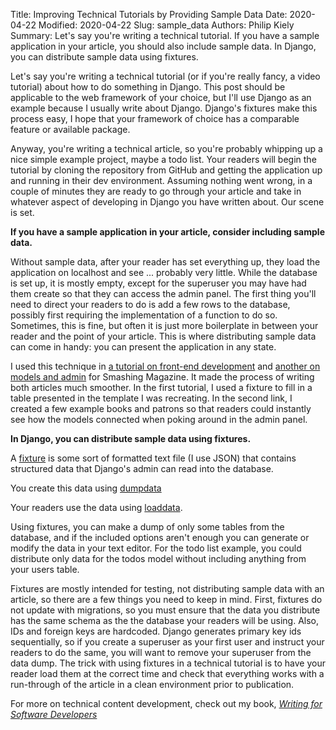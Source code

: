 Title: Improving Technical Tutorials by Providing Sample Data
Date: 2020-04-22
Modified: 2020-04-22
Slug: sample_data
Authors: Philip Kiely
Summary: Let's say you're writing a technical tutorial. If you have a sample application in your article, you should also include sample data. In Django, you can distribute sample data using fixtures.

Let's say you're writing a technical tutorial (or if you're really fancy, a video tutorial) about how to do something in Django. This post should be applicable to the web framework of your choice, but I'll use Django as an example because I usually write about Django. Django's fixtures make this process easy, I hope that your framework of choice has a comparable feature or available package.

Anyway, you're writing a technical article, so you're probably whipping up a nice simple example project, maybe a todo list. Your readers will begin the tutorial by cloning the repository from GitHub and getting the application up and running in their dev environment. Assuming nothing went wrong, in a couple of minutes they are ready to go through your article and take in whatever aspect of developing in Django you have written about. Our scene is set.

**If you have a sample application in your article, consider including sample data.**

Without sample data, after your reader has set everything up, they load the application on localhost and see ... probably very little. While the database is set up, it is mostly empty, except for the superuser you may have had them create so that they can access the admin panel. The first thing you'll need to direct your readers to do is add a few rows to the database, possibly first requiring the implementation of a function to do so. Sometimes, this is fine, but often it is just more boilerplate in between your reader and the point of your article. This is where distributing sample data can come in handy: you can present the application in any state.

I used this technique in [a tutorial on front-end development](https://www.smashingmagazine.com/2020/04/django-highlights-templating-saves-lines/) and [another on models and admin](https://www.smashingmagazine.com/2020/04/django-highlights-models-admin-relational-database/) for Smashing Magazine. It made the process of writing both articles much smoother. In the first tutorial, I used a fixture to fill in a table presented in the template I was recreating. In the second link, I created a few example books and patrons so that readers could instantly see how the models connected when poking around in the admin panel.

**In Django, you can distribute sample data using fixtures.**

A [fixture](https://docs.djangoproject.com/en/3.0/howto/initial-data/) is some sort of formatted text file (I use JSON) that contains structured data that Django's admin can read into the database.

You create this data using [dumpdata](https://docs.djangoproject.com/en/3.0/ref/django-admin/#django-admin-dumpdata)

Your readers use the data using [loaddata](https://docs.djangoproject.com/en/3.0/ref/django-admin/#django-admin-loaddata).

Using fixtures, you can make a dump of only some tables from the database, and if the included options aren't enough you can generate or modify the data in your text editor. For the todo list example, you could distribute only data for the todos model without including anything from your users table.

Fixtures are mostly intended for testing, not distributing sample data with an article, so there are a few things you need to keep in mind. First, fixtures do not update with migrations, so you must ensure that the data you distribute has the same schema as the the database your readers will be using. Also, IDs and foreign keys are hardcoded. Django generates primary key ids sequentially, so if you create a superuser as your first user and instruct your readers to do the same, you will want to remove your superuser from the data dump. The trick with using fixtures in a technical tutorial is to have your reader load them at the correct time and check that everything works with a run-through of the article in a clean environment prior to publication.

For more on technical content development, check out my book, *[Writing for Software Developers](/wfsd)*